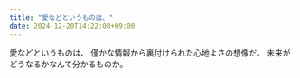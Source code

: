 ```yaml
---
title: "愛などというものは、"
date: 2024-12-20T14:22:08+09:00
---
```

愛などというものは、
僅かな情報から裏付けられた心地よさの想像だ。
未来がどうなるかなんて分かるものか。
